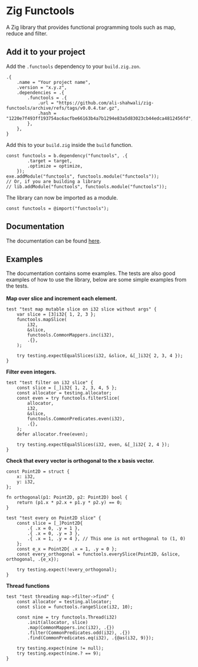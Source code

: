 # Zig Functools

A Zig library that provides functional programming tools such as map, reduce and filter.

## Add it to your project

Add the `.functools` dependency to your `build.zig.zon`.

```zig
.{
    .name = "Your project name",
    .version = "x.y.z",
    .dependencies = .{
        .functools = .{
            .url = "https://github.com/ali-shahwali/zig-functools/archive/refs/tags/v0.0.4.tar.gz",
            .hash = "1220e7f493ff193754ac6acfbe66163b4a7b1294e83a5d83023cb44edca4812456fd",
        },
    },
}
```

Add this to your `build.zig` inside the `build` function.

```zig
const functools = b.dependency("functools", .{
        .target = target,
        .optimize = optimize,
    });
exe.addModule("functools", functools.module("functools"));
// Or, if you are building a library
// lib.addModule("functools", functools.module("functools"));
```

The library can now be imported as a module.

```zig
const functools = @import("functools");
```

## Documentation
The documentation can be found [here](https://ali-shahwali.github.io/zig-functools/).

## Examples
The documentation contains some examples. The tests are also good examples of how to use the library, below are some simple examples from the tests. <br> <br>
**Map over slice and increment each element.**

```zig
test "test map mutable slice on i32 slice without args" {
    var slice = [3]i32{ 1, 2, 3 };
    functools.mapSlice(
        i32,
        &slice,
        functools.CommonMappers.inc(i32),
        .{},
    );

    try testing.expectEqualSlices(i32, &slice, &[_]i32{ 2, 3, 4 });
}
```

**Filter even integers.**

```zig
test "test filter on i32 slice" {
    const slice = [_]i32{ 1, 2, 3, 4, 5 };
    const allocator = testing.allocator;
    const even = try functools.filterSlice(
        allocator,
        i32,
        &slice,
        functools.CommonPredicates.even(i32),
        .{},
    );
    defer allocator.free(even);

    try testing.expectEqualSlices(i32, even, &[_]i32{ 2, 4 });
}
```

**Check that every vector is orthogonal to the x basis vector.**

```zig
const Point2D = struct {
    x: i32,
    y: i32,
};

fn orthogonal(p1: Point2D, p2: Point2D) bool {
    return (p1.x * p2.x + p1.y * p2.y) == 0;
}

test "test every on Point2D slice" {
    const slice = [_]Point2D{
        .{ .x = 0, .y = 1 },
        .{ .x = 0, .y = 3 },
        .{ .x = 1, .y = 4 }, // This one is not orthogonal to (1, 0)
    };
    const e_x = Point2D{ .x = 1, .y = 0 };
    const every_orthogonal = functools.everySlice(Point2D, &slice, orthogonal, .{e_x});

    try testing.expect(!every_orthogonal);
}
```
**Thread functions**
```zig
test "test threading map->filter->find" {
    const allocator = testing.allocator;
    const slice = functools.rangeSlice(i32, 10);

    const nine = try functools.Thread(i32)
        .init(allocator, slice)
        .map(CommonMappers.inc(i32), .{})
        .filter(CommonPredicates.odd(i32), .{})
        .find(CommonPredicates.eq(i32), .{@as(i32, 9)});

    try testing.expect(nine != null);
    try testing.expect(nine.? == 9);
}
```
